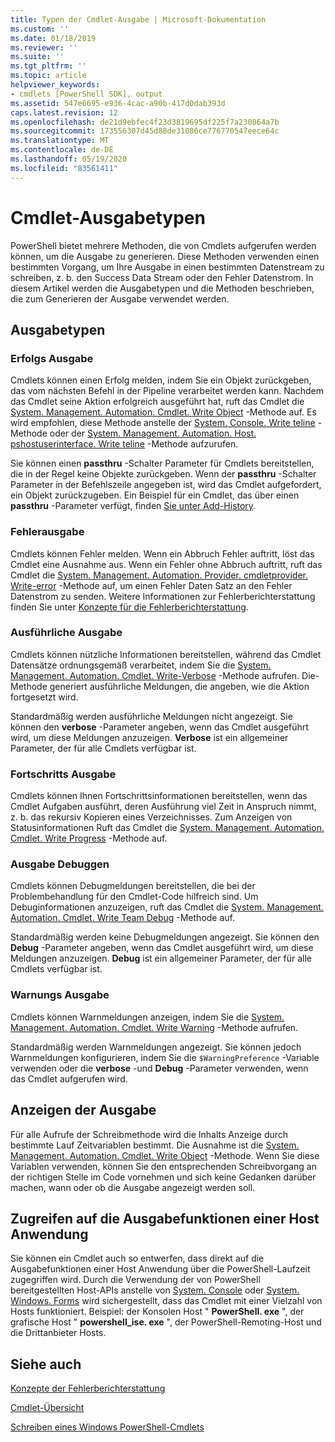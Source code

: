 ```yaml
---
title: Typen der Cmdlet-Ausgabe | Microsoft-Dokumentation
ms.custom: ''
ms.date: 01/18/2019
ms.reviewer: ''
ms.suite: ''
ms.tgt_pltfrm: ''
ms.topic: article
helpviewer_keywords:
- cmdlets [PowerShell SDK], output
ms.assetid: 547e6695-e936-4cac-a90b-417d0dab393d
caps.latest.revision: 12
ms.openlocfilehash: de21d9ebfec4f23d3819695df225f7a230864a7b
ms.sourcegitcommit: 173556307d45d88de31086ce776770547eece64c
ms.translationtype: MT
ms.contentlocale: de-DE
ms.lasthandoff: 05/19/2020
ms.locfileid: "83561411"
---
```

# <a name="types-of-cmdlet-output"></a>Cmdlet-Ausgabetypen

PowerShell bietet mehrere Methoden, die von Cmdlets aufgerufen werden können, um die Ausgabe zu generieren. Diese Methoden verwenden einen bestimmten Vorgang, um Ihre Ausgabe in einen bestimmten Datenstream zu schreiben, z. b. den Success Data Stream oder den Fehler Datenstrom. In diesem Artikel werden die Ausgabetypen und die Methoden beschrieben, die zum Generieren der Ausgabe verwendet werden.

## <a name="types-of-output"></a>Ausgabetypen

### <a name="success-output"></a>Erfolgs Ausgabe

Cmdlets können einen Erfolg melden, indem Sie ein Objekt zurückgeben, das vom nächsten Befehl in der Pipeline verarbeitet werden kann. Nachdem das Cmdlet seine Aktion erfolgreich ausgeführt hat, ruft das Cmdlet die [System. Management. Automation. Cmdlet. Write Object](/dotnet/api/System.Management.Automation.Cmdlet.WriteObject) -Methode auf. Es wird empfohlen, diese Methode anstelle der [System. Console. Write teline](/dotnet/api/System.Console.WriteLine) -Methode oder der [System. Management. Automation. Host. pshostuserinterface. Write teline](/dotnet/api/System.Management.Automation.Host.PSHostUserInterface.WriteLine) -Methode aufzurufen.

Sie können einen **passthru** -Schalter Parameter für Cmdlets bereitstellen, die in der Regel keine Objekte zurückgeben.
Wenn der **passthru** -Schalter Parameter in der Befehlszeile angegeben ist, wird das Cmdlet aufgefordert, ein Objekt zurückzugeben. Ein Beispiel für ein Cmdlet, das über einen **passthru** -Parameter verfügt, finden [Sie unter Add-History](/powershell/module/Microsoft.PowerShell.Core/Add-History).

### <a name="error-output"></a>Fehlerausgabe

Cmdlets können Fehler melden. Wenn ein Abbruch Fehler auftritt, löst das Cmdlet eine Ausnahme aus. Wenn ein Fehler ohne Abbruch auftritt, ruft das Cmdlet die [System. Management. Automation. Provider. cmdletprovider. Write-error](/dotnet/api/System.Management.Automation.Provider.CmdletProvider.WriteError) -Methode auf, um einen Fehler Daten Satz an den Fehler Datenstrom zu senden. Weitere Informationen zur Fehlerberichterstattung finden Sie unter [Konzepte für die Fehlerberichterstattung](./error-reporting-concepts.md).

### <a name="verbose-output"></a>Ausführliche Ausgabe

Cmdlets können nützliche Informationen bereitstellen, während das Cmdlet Datensätze ordnungsgemäß verarbeitet, indem Sie die [System. Management. Automation. Cmdlet. Write-Verbose](/dotnet/api/System.Management.Automation.Cmdlet.WriteVerbose) -Methode aufrufen. Die-Methode generiert ausführliche Meldungen, die angeben, wie die Aktion fortgesetzt wird.

Standardmäßig werden ausführliche Meldungen nicht angezeigt. Sie können den **verbose** -Parameter angeben, wenn das Cmdlet ausgeführt wird, um diese Meldungen anzuzeigen. **Verbose** ist ein allgemeiner Parameter, der für alle Cmdlets verfügbar ist.

### <a name="progress-output"></a>Fortschritts Ausgabe

Cmdlets können Ihnen Fortschrittsinformationen bereitstellen, wenn das Cmdlet Aufgaben ausführt, deren Ausführung viel Zeit in Anspruch nimmt, z. b. das rekursiv Kopieren eines Verzeichnisses. Zum Anzeigen von Statusinformationen Ruft das Cmdlet die [System. Management. Automation. Cmdlet. Write Progress](/dotnet/api/System.Management.Automation.Cmdlet.WriteProgress) -Methode auf.

### <a name="debug-output"></a>Ausgabe Debuggen

Cmdlets können Debugmeldungen bereitstellen, die bei der Problembehandlung für den Cmdlet-Code hilfreich sind. Um Debuginformationen anzuzeigen, ruft das Cmdlet die [System. Management. Automation. Cmdlet. Write Team Debug](/dotnet/api/System.Management.Automation.Cmdlet.WriteDebug) -Methode auf.

Standardmäßig werden keine Debugmeldungen angezeigt. Sie können den **Debug** -Parameter angeben, wenn das Cmdlet ausgeführt wird, um diese Meldungen anzuzeigen. **Debug** ist ein allgemeiner Parameter, der für alle Cmdlets verfügbar ist.

### <a name="warning-output"></a>Warnungs Ausgabe

Cmdlets können Warnmeldungen anzeigen, indem Sie die [System. Management. Automation. Cmdlet. Write Warning](/dotnet/api/System.Management.Automation.Cmdlet.WriteWarning) -Methode aufrufen.

Standardmäßig werden Warnmeldungen angezeigt. Sie können jedoch Warnmeldungen konfigurieren, indem Sie die `$WarningPreference` -Variable verwenden oder die **verbose** -und **Debug** -Parameter verwenden, wenn das Cmdlet aufgerufen wird.

## <a name="displaying-output"></a>Anzeigen der Ausgabe

Für alle Aufrufe der Schreibmethode wird die Inhalts Anzeige durch bestimmte Lauf Zeitvariablen bestimmt. Die Ausnahme ist die [System. Management. Automation. Cmdlet. Write Object](/dotnet/api/System.Management.Automation.Cmdlet.WriteObject) -Methode. Wenn Sie diese Variablen verwenden, können Sie den entsprechenden Schreibvorgang an der richtigen Stelle im Code vornehmen und sich keine Gedanken darüber machen, wann oder ob die Ausgabe angezeigt werden soll.

## <a name="accessing-the-output-functionality-of-a-host-application"></a>Zugreifen auf die Ausgabefunktionen einer Host Anwendung

Sie können ein Cmdlet auch so entwerfen, dass direkt auf die Ausgabefunktionen einer Host Anwendung über die PowerShell-Laufzeit zugegriffen wird. Durch die Verwendung der von PowerShell bereitgestellten Host-APIs anstelle von [System. Console](/dotnet/api/System.Console) oder [System. Windows. Forms](/dotnet/api/System.Windows.Forms) wird sichergestellt, dass das Cmdlet mit einer Vielzahl von Hosts funktioniert. Beispiel: der Konsolen Host " **PowerShell. exe** ", der grafische Host " **powershell_ise. exe** ", der PowerShell-Remoting-Host und die Drittanbieter Hosts.

## <a name="see-also"></a>Siehe auch

[Konzepte der Fehlerberichterstattung](./error-reporting-concepts.md)

[Cmdlet-Übersicht](./cmdlet-overview.md)

[Schreiben eines Windows PowerShell-Cmdlets](./writing-a-windows-powershell-cmdlet.md)
